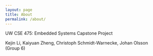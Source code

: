 ```yaml
---
layout: page
title: About
permalink: /about/
---
```


UW CSE 475: Embedded Systems Capstone Project

Kejin Li, Kaiyuan Zheng, Christoph Schmidt-Warnecke, Johan Olsson (Group 6)
